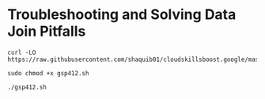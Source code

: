 # Troubleshooting and Solving Data Join Pitfalls
```
curl -LO
https://raw.githubusercontent.com/shaquib01/cloudskillsboost.google/master/%23GSP412%20Troubleshooting%20and%20Solving%20Data%20Join%20Pitfalls/gsp412.sh

sudo chmod +x gsp412.sh

./gsp412.sh
```
